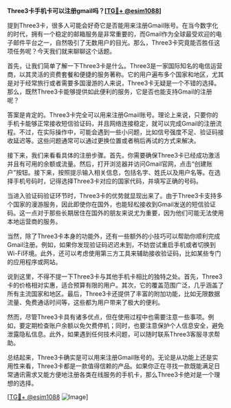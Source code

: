 **Three3卡手机卡可以注册gmail吗？[[TG💪+ @esim1088](https://t.me/s/esim1088)]**

提到Three3卡，很多人可能会好奇它是否能用来注册Gmail账号。在当今数字化的时代，拥有一个稳定的邮箱服务是非常重要的，而Gmail作为全球最受欢迎的电子邮件平台之一，自然吸引了无数用户的目光。那么，Three3卡究竟能否胜任这项任务呢？今天我们就来聊聊这个话题。

首先，让我们简单了解一下Three3卡是什么。Three3是一家国际知名的电信运营商，以其灵活的资费套餐和便捷的服务著称。它的用户遍布多个国家和地区，尤其是对于经常旅行或者需要多国漫游的人来说，Three3卡无疑是一个不错的选择。那么，既然Three3卡能够提供如此便利的服务，它是否也能支持Gmail的注册呢？

答案是肯定的。Three3卡完全可以用来注册Gmail账号。理论上来说，只要你的手机卡能够正常接收短信验证码，并且网络连接稳定，就可以完成Gmail的注册流程。不过，在实际操作中，可能会遇到一些小问题，比如信号强度不足、验证码接收延迟等。这些问题通常可以通过更换位置或者稍后再试的方式来解决。

接下来，我们来看看具体的注册步骤。首先，你需要确保Three3卡已经成功激活并且有可用的余额或流量。然后，打开浏览器并访问Gmail官网，点击“创建账户”按钮。接下来，按照提示输入相关信息，包括名字、姓氏以及用户名等。在选择手机号码时，记得选择Three3卡对应的国家代码，并填写正确的号码。

当进入验证码验证环节时，Three3卡的优势就显现出来了。由于Three3卡支持多个国家的漫游服务，因此即使你在国外，也能轻松接收到Gmail发送的短信验证码。这一点对于那些长期居住在国外的朋友来说尤为重要，因为他们可能无法使用本地运营商的服务。

当然，除了Three3卡本身的功能外，还有一些额外的小技巧可以帮助你顺利完成Gmail注册。例如，如果你发现验证码迟迟未到，不妨尝试重启手机或者切换到Wi-Fi环境。此外，还可以考虑使用第三方工具来辅助接收验证码，比如某些专门的应用程序或网站。

说到这里，不得不提一下Three3卡与其他手机卡相比的独特之处。首先，Three3卡的价格相对实惠，适合预算有限的用户。其次，它的覆盖范围广泛，几乎涵盖了所有主流国家和地区。最后，Three3卡还提供了丰富的附加功能，比如无限数据流量、免费通话时间等，这些都为用户带来了极大的便利。

然而，尽管Three3卡具有诸多优点，但在使用过程中也需要注意一些事项。例如，要定期检查账户余额以免欠费停机；同时，也要注意保护个人信息安全，避免泄露隐私信息。此外，如果遇到任何技术问题，可以随时联系Three3客服寻求帮助。

总结起来，Three3卡确实是可以用来注册Gmail账号的。无论是从功能上还是实用性来看，Three3卡都是一款值得信赖的产品。如果你正在寻找一款既能满足日常通讯需求又能方便地注册各类在线服务的手机卡，那么Three3卡绝对是一个理想的选择。

[[TG💪+ @esim1088](https://t.me/s/esim1088) ![Image](https://i.postimg.cc/4NQfJmqS/Snipaste-2025-05-13-00-14-12.png)]